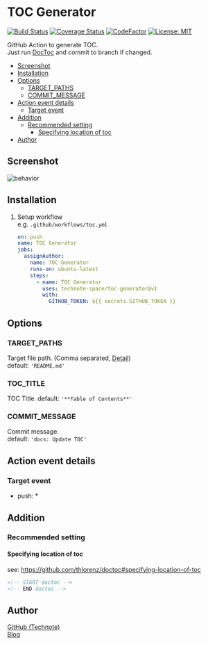 # TOC Generator

[![Build Status](https://github.com/technote-space/toc-generator/workflows/Build/badge.svg)](https://github.com/technote-space/toc-generator/actions)
[![Coverage Status](https://coveralls.io/repos/github/technote-space/toc-generator/badge.svg?branch=master)](https://coveralls.io/github/technote-space/toc-generator?branch=master)
[![CodeFactor](https://www.codefactor.io/repository/github/technote-space/toc-generator/badge)](https://www.codefactor.io/repository/github/technote-space/toc-generator)
[![License: MIT](https://img.shields.io/badge/License-MIT-blue.svg)](https://github.com/technote-space/toc-generator/blob/master/LICENSE)

GitHub Action to generate TOC.  
Just run [DocToc](https://github.com/thlorenz/doctoc) and commit to branch if changed.

<!-- START doctoc generated TOC please keep comment here to allow auto update -->
<!-- DON'T EDIT THIS SECTION, INSTEAD RE-RUN doctoc TO UPDATE -->


- [Screenshot](#screenshot)
- [Installation](#installation)
- [Options](#options)
  - [TARGET_PATHS](#target_paths)
  - [COMMIT_MESSAGE](#commit_message)
- [Action event details](#action-event-details)
  - [Target event](#target-event)
- [Addition](#addition)
  - [Recommended setting](#recommended-setting)
    - [Specifying location of toc](#specifying-location-of-toc)
- [Author](#author)

<!-- END doctoc generated TOC please keep comment here to allow auto update -->

## Screenshot
![behavior](https://raw.githubusercontent.com/technote-space/toc-generator/images/screenshot.gif)

## Installation
1. Setup workflow  
   e.g. `.github/workflows/toc.yml`
   ```yaml
   on: push
   name: TOC Generator
   jobs:
     assignAuthor:
       name: TOC Generator
       runs-on: ubuntu-latest
       steps:
         - name: TOC Generator
           uses: technote-space/toc-generator@v1
           with:
             GITHUB_TOKEN: ${{ secrets.GITHUB_TOKEN }}
   ```

## Options
### TARGET_PATHS
Target file path. (Comma separated, [Detail](https://github.com/thlorenz/doctoc#adding-toc-to-individual-files))  
default: `'README.md'`  
### TOC_TITLE
TOC Title.
default: `'**Table of Contents**'`
### COMMIT_MESSAGE
Commit message.  
default: `'docs: Update TOC'`  

## Action event details
### Target event
- push: *

## Addition
### Recommended setting
#### Specifying location of toc
see: https://github.com/thlorenz/doctoc#specifying-location-of-toc  
```markdown
<!-- START doctoc -->
<!-- END doctoc -->
```

## Author
[GitHub (Technote)](https://github.com/technote-space)  
[Blog](https://technote.space)
